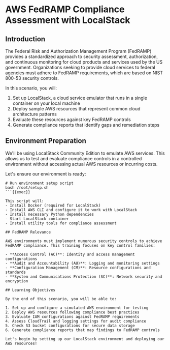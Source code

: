 # AWS FedRAMP Compliance Assessment with LocalStack

## Introduction

The Federal Risk and Authorization Management Program (FedRAMP) provides a standardized approach to security assessment, authorization, and continuous monitoring for cloud products and services used by the US government. Organizations seeking to provide cloud services to federal agencies must adhere to FedRAMP requirements, which are based on NIST 800-53 security controls.

In this scenario, you will:

1. Set up LocalStack, a cloud service emulator that runs in a single container on your local machine
2. Deploy sample AWS resources that represent common cloud architecture patterns
3. Evaluate these resources against key FedRAMP controls
4. Generate compliance reports that identify gaps and remediation steps

## Environment Preparation

We'll be using LocalStack Community Edition to emulate AWS services. This allows us to test and evaluate compliance controls in a controlled environment without accessing actual AWS resources or incurring costs.

Let's ensure our environment is ready:

```
# Run environment setup script
bash /root/setup.sh
```{{exec}}

This script will:
- Install Docker (required for LocalStack)
- Install AWS CLI and configure it to work with LocalStack
- Install necessary Python dependencies
- Start LocalStack container
- Install utility tools for compliance assessment

## FedRAMP Relevance

AWS environments must implement numerous security controls to achieve FedRAMP compliance. This training focuses on key control families:

- **Access Control (AC)**: Identity and access management configurations
- **Audit and Accountability (AU)**: Logging and monitoring settings
- **Configuration Management (CM)**: Resource configurations and standards
- **System and Communications Protection (SC)**: Network security and encryption

## Learning Objectives

By the end of this scenario, you will be able to:

1. Set up and configure a simulated AWS environment for testing
2. Deploy AWS resources following compliance best practices
3. Evaluate IAM configurations against FedRAMP requirements
4. Assess CloudTrail and logging settings for audit compliance
5. Check S3 bucket configurations for secure data storage
6. Generate compliance reports that map findings to FedRAMP controls

Let's begin by setting up our LocalStack environment and deploying our AWS resources!